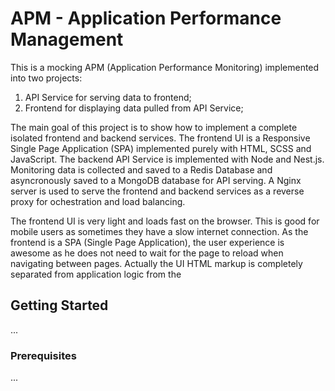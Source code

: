 # APM - Application Performance Management

This is a mocking APM (Application Performance Monitoring) implemented into two projects: 

1) API Service for serving data to frontend;
2) Frontend for displaying data pulled from API Service;

The main goal of this project is to show how to implement a complete isolated frontend and backend services. The frontend UI is a Responsive Single Page Application (SPA) implemented purely with HTML, SCSS and JavaScript. The backend API Service is implemented with Node and Nest.js. Monitoring data is collected and saved to a Redis Database and asyncronously saved to a MongoDB database for API serving. A Nginx server is used to serve the frontend and backend services as a reverse proxy for ochestration and load balancing.

The frontend UI is very light and loads fast on the browser. This is good for mobile users as sometimes they have a slow internet connection. As the frontend is a SPA (Single Page Application), the user experience is awesome as he does not need to wait for the page to reload when navigating between pages. Actually the UI HTML markup is completely separated from application logic from the 

## Getting Started

...
### Prerequisites

...

